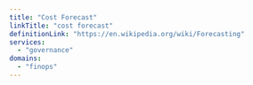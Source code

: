 ```yaml
---
title: "Cost Forecast"
linkTitle: "cost forecast"
definitionLink: "https://en.wikipedia.org/wiki/Forecasting"
services:
  - "governance"
domains:
  - "finops"
---
```

